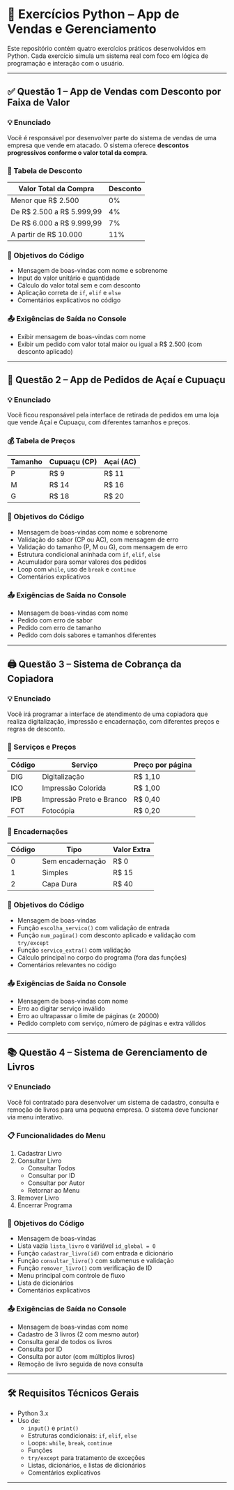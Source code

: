 # 📘 Exercícios Python – App de Vendas e Gerenciamento

Este repositório contém quatro exercícios práticos desenvolvidos em Python. Cada exercício simula um sistema real com foco em lógica de programação e interação com o usuário.

---

## ✅ Questão 1 – App de Vendas com Desconto por Faixa de Valor

### 💡 Enunciado

Você é responsável por desenvolver parte do sistema de vendas de uma empresa que vende em atacado. O sistema oferece **descontos progressivos conforme o valor total da compra**.

### 🧮 Tabela de Desconto

| Valor Total da Compra     | Desconto |
| ------------------------- | -------- |
| Menor que R$ 2.500        | 0%       |
| De R$ 2.500 a R$ 5.999,99 | 4%       |
| De R$ 6.000 a R$ 9.999,99 | 7%       |
| A partir de R$ 10.000     | 11%      |

### 🎯 Objetivos do Código

- Mensagem de boas-vindas com nome e sobrenome
- Input do valor unitário e quantidade
- Cálculo do valor total sem e com desconto
- Aplicação correta de `if`, `elif` e `else`
- Comentários explicativos no código

### 📤 Exigências de Saída no Console

- Exibir mensagem de boas-vindas com nome
- Exibir um pedido com valor total maior ou igual a R$ 2.500 (com desconto aplicado)

---

## 🍧 Questão 2 – App de Pedidos de Açaí e Cupuaçu

### 💡 Enunciado

Você ficou responsável pela interface de retirada de pedidos em uma loja que vende Açaí e Cupuaçu, com diferentes tamanhos e preços.

### 💰 Tabela de Preços

| Tamanho | Cupuaçu (CP) | Açaí (AC) |
| ------- | ------------ | --------- |
| P       | R$ 9         | R$ 11     |
| M       | R$ 14        | R$ 16     |
| G       | R$ 18        | R$ 20     |

### 🎯 Objetivos do Código

- Mensagem de boas-vindas com nome e sobrenome
- Validação do sabor (CP ou AC), com mensagem de erro
- Validação do tamanho (P, M ou G), com mensagem de erro
- Estrutura condicional aninhada com `if`, `elif`, `else`
- Acumulador para somar valores dos pedidos
- Loop com `while`, uso de `break` e `continue`
- Comentários explicativos

### 📤 Exigências de Saída no Console

- Mensagem de boas-vindas com nome
- Pedido com erro de sabor
- Pedido com erro de tamanho
- Pedido com dois sabores e tamanhos diferentes

---

## 🖨️ Questão 3 – Sistema de Cobrança da Copiadora

### 💡 Enunciado

Você irá programar a interface de atendimento de uma copiadora que realiza digitalização, impressão e encadernação, com diferentes preços e regras de desconto.

### 📄 Serviços e Preços

| Código | Serviço                  | Preço por página |
| ------ | ------------------------ | ---------------- |
| DIG    | Digitalização            | R$ 1,10          |
| ICO    | Impressão Colorida       | R$ 1,00          |
| IPB    | Impressão Preto e Branco | R$ 0,40          |
| FOT    | Fotocópia                | R$ 0,20          |

### 🎁 Encadernações

| Código | Tipo             | Valor Extra |
| ------ | ---------------- | ----------- |
| 0      | Sem encadernação | R$ 0        |
| 1      | Simples          | R$ 15       |
| 2      | Capa Dura        | R$ 40       |

### 🎯 Objetivos do Código

- Mensagem de boas-vindas
- Função `escolha_servico()` com validação de entrada
- Função `num_pagina()` com desconto aplicado e validação com `try/except`
- Função `servico_extra()` com validação
- Cálculo principal no corpo do programa (fora das funções)
- Comentários relevantes no código

### 📤 Exigências de Saída no Console

- Mensagem de boas-vindas com nome
- Erro ao digitar serviço inválido
- Erro ao ultrapassar o limite de páginas (≥ 20000)
- Pedido completo com serviço, número de páginas e extra válidos

---

## 📚 Questão 4 – Sistema de Gerenciamento de Livros

### 💡 Enunciado

Você foi contratado para desenvolver um sistema de cadastro, consulta e remoção de livros para uma pequena empresa. O sistema deve funcionar via menu interativo.

### 📋 Funcionalidades do Menu

1. Cadastrar Livro
2. Consultar Livro
   - Consultar Todos
   - Consultar por ID
   - Consultar por Autor
   - Retornar ao Menu
3. Remover Livro
4. Encerrar Programa

### 🎯 Objetivos do Código

- Mensagem de boas-vindas
- Lista vazia `lista_livro` e variável `id_global = 0`
- Função `cadastrar_livro(id)` com entrada e dicionário
- Função `consultar_livro()` com submenus e validação
- Função `remover_livro()` com verificação de ID
- Menu principal com controle de fluxo
- Lista de dicionários
- Comentários explicativos

### 📤 Exigências de Saída no Console

- Mensagem de boas-vindas com nome
- Cadastro de 3 livros (2 com mesmo autor)
- Consulta geral de todos os livros
- Consulta por ID
- Consulta por autor (com múltiplos livros)
- Remoção de livro seguida de nova consulta

---

## 🛠️ Requisitos Técnicos Gerais

- Python 3.x
- Uso de:
  - `input()` e `print()`
  - Estruturas condicionais: `if`, `elif`, `else`
  - Loops: `while`, `break`, `continue`
  - Funções
  - `try/except` para tratamento de exceções
  - Listas, dicionários, e listas de dicionários
  - Comentários explicativos

---
